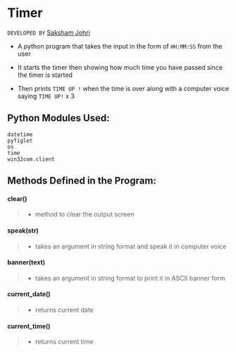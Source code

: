 # Timer

`DEVELOPED BY` [Saksham Johri](https://www.linkedin.com/in/saksham-johri/)

* A python program that takes the input in the form of `HH:MM:SS` from the user

* It starts the timer then showing how much time you have passed since the timer is started

* Then prints `TIME UP !` when the time is over along with a computer voice saying `TIME UP!` x 3 

## Python Modules Used:
`datetime` <br>
`pyfiglet` <br>
`os` <br>
`time` <br>
`win32com.client` <br>

## Methods Defined in the Program:
#### clear()
>- method to clear the output screen

#### speak(str)
>- takes an argument in string format and speak it in computer voice

#### banner(text)
>- takes an argument in string format to print it in ASCII banner form

#### current_date()
>- returns current date

#### current_time()
>- returns current time

